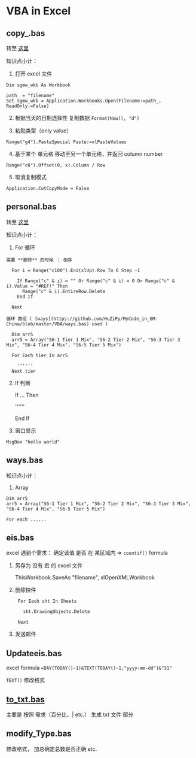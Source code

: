 # VBA in Excel

## copy_.bas 

  转至 [这里](https://github.com/HuZiPy/MyCode_in_GM-China/blob/master/VBA/copy_.bas)
  
  知识点小计：
  
  1. 打开 excel 文件
  
    Dim sgmw_wkb As Workbook

    path_ = "filename"
    Set sgmw_wkb = Application.Workbooks.Open(Filename:=path_, ReadOnly:=False)

  
  2. 根据当天的日期选择性 复制数据 `Format(Now(), "d")`
  
  3. 粘贴类型（only value）
  
    Range("g4").PasteSpecial Paste:=xlPasteValues
    
  4. 基于某个 单元格 移动至另一个单元格，并返回 column number
    
    Range("c6").Offset(0, x).Column / Row
    
  5. 取消复制模式
    
    Application.CutCopyMode = False
    
    
    
## personal.bas

  转至 [这里](https://github.com/HuZiPy/MyCode_in_GM-China/blob/master/VBA/personal.bas)
  
  知识点小计：
  
  1. For 循环
  
    需要 **删除** 的时候 ： 倒序
      
      For i = Range("c100").End(xlUp).Row To 6 Step -1

        If Range("c" & i) = "" Or Range("c" & i) = 0 Or Range("c" & i).Value = "#REF!" Then
          Range("c" & i).EntireRow.Delete
        End If

      Next
      
    循环 数组 ( [ways](https://github.com/HuZiPy/MyCode_in_GM-China/blob/master/VBA/ways.bas) used )
    
      Dim arr5
      arr5 = Array("S6-1 Tier 1 Mix", "S6-2 Tier 2 Mix", "S6-3 Tier 3 Mix", "S6-4 Tier 4 Mix", "S6-5 Tier 5 Mix")

      For Each tier In arr5
      
        ''''''
      Next tier
  
  2. If 判断
  
      If ... Then
        
        ''''''
        
      End If
      
  3. 窗口显示
  
    MsgBox "hello world"
    
    
## ways.bas

  知识点小计：
  
  1. Array
  
    Dim arr5
    arr5 = Array("S6-1 Tier 1 Mix", "S6-2 Tier 2 Mix", "S6-3 Tier 3 Mix", "S6-4 Tier 4 Mix", "S6-5 Tier 5 Mix")
    
    For each ......
    
    
## eis.bas

excel 遇到个需求： 确定该值 是否 在 某区域内  => `countif()` formula

1. 另存为 没有 宏 的 excel 文件

      ThisWorkbook.SaveAs "filename", xlOpenXMLWorkbook
    
    
2. 删除控件

        For Each sht In Sheets
    
          sht.DrawingObjects.Delete
        
        Next

3. 发送邮件

## Updateeis.bas

excel formula `=DAY(TODAY()-1)&TEXT(TODAY()-1,"yyyy-mm-dd")&"31"`

  `TEXT()` 修改格式
  
  
## [to_txt.bas](https://github.com/HuZiPy/MyCode_in_GM-China/blob/master/VBA/to_txt.bas)

主要是 按照 需求（百分比、| etc.） 生成 txt 文件  部分


## modify_Type.bas

修改格式， 加总确定总数是否正确 etc.
